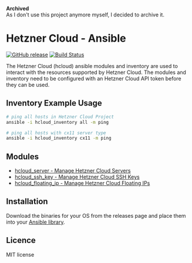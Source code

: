 **Archived**  
As I don't use this project anymore myself, I decided to archive it.

# Hetzner Cloud - Ansible
[![GitHub release](https://img.shields.io/github/release/thetechnick/hcloud-ansible.svg)](https://github.com/thetechnick/hcloud-ansible/releases/latest) [![Build Status](https://travis-ci.org/thetechnick/hcloud-ansible.svg?branch=master)](https://travis-ci.org/thetechnick/hcloud-ansible)

The Hetzner Cloud (hcloud) ansible modules and inventory are used to interact with the resources supported by Hetzner Cloud. The modules and inventory need to be configured with an Hetzner Cloud API token before they can be used.

## Inventory Example Usage

```sh
# ping all hosts in Hetzner Cloud Project
ansible -i hcloud_inventory all -m ping

# ping all hosts with cx11 server type
ansible -i hcloud_inventory cx11 -m ping
```

## Modules

- [hcloud_server - Manage Hetzner Cloud Servers](./docs/hcloud_server.md)
- [hcloud_ssh_key - Manage Hetzner Cloud SSH Keys](./docs/hcloud_ssh_key.md)
- [hcloud_floating_ip - Manage Hetzner Cloud Floating IPs](./docs/hcloud_floating_ip.md)

## Installation

Download the binaries for your OS from the releases page and place them into your [Ansible library](http://docs.ansible.com/ansible/latest/intro_configuration.html#library).

## Licence

MIT license
